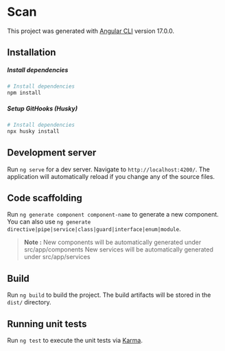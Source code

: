 # Scan

This project was generated with [Angular CLI](https://github.com/angular/angular-cli) version 17.0.0.

## Installation

##### Install dependencies

```bash
# Install dependencies
npm install
```

##### Setup GitHooks (Husky)

```bash
# Install dependencies
npx husky install
```

## Development server

Run `ng serve` for a dev server. Navigate to `http://localhost:4200/`. The application will automatically reload if you change any of the source files.

## Code scaffolding

Run `ng generate component component-name` to generate a new component. You can also use `ng generate directive|pipe|service|class|guard|interface|enum|module`.

> **Note :**
> New components will be automatically generated under src/app/components
> New services will be automatically generated under src/app/services

## Build

Run `ng build` to build the project. The build artifacts will be stored in the `dist/` directory.

## Running unit tests

Run `ng test` to execute the unit tests via [Karma](https://karma-runner.github.io).
